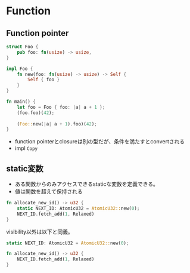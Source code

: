 # Function

## Function pointer

```rust
struct Foo {
    pub foo: fn(usize) -> usize,
}

impl Foo {
    fn new(foo: fn(usize) -> usize) -> Self {
        Self { foo }
    }
}

fn main() {
    let foo = Foo { foo: |a| a + 1 };
    (foo.foo)(42);
    
    (Foo::new(|a| a + 1).foo)(42);
}
```

* function pointerとclosureは別の型だが、条件を満たすとconvertされる
* impl `Copy`

## static変数

* ある関数からのみアクセスできるstaticな変数を定義できる。
* 値は関数を超えて保持される

```rust
fn allocate_new_id() -> u32 {
    static NEXT_ID: AtomicU32 = AtomicU32::new(0);
    NEXT_ID.fetch_add(1, Relaxed)
}
```

visibility以外は以下と同義。

```rust
static NEXT_ID: AtomicU32 = AtomicU32::new(0);

fn allocate_new_id() -> u32 {
    NEXT_ID.fetch_add(1, Relaxed)
}
```

